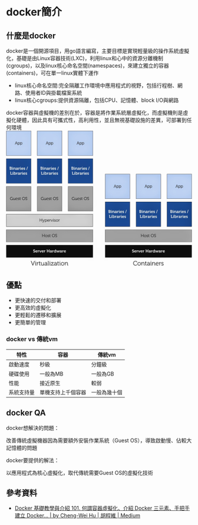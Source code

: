 # docker簡介
## 什麼是docker
docker是一個開源項目，用go語言編寫，主要目標是實現輕量級的操作系統虛擬化，基礎是由Linux容器技術(LXC)，利用linux和心中的資源分離機制(cgroups)，以及linux核心命名空間(namespaces)，來建立獨立的容器(containers)，可在單一linux實體下運作

- linux核心命名空間:完全隔離工作環境中應用程式的視野，包括行程樹、網路、使用者ID與掛載檔案系統
- linux核心cgroups:提供資源隔離，包括CPU、記憶體、block I/O與網路

docker容器與虛擬機的差別在於，容器是將作業系統層虛擬化，而虛擬機則是虛擬化硬體，因此具有可攜式性，高利用性，並且無視基礎設施的差異，可部署到任何環境
![](./assets/lxc-vm.jpeg)
## 優點
- 更快速的交付和部署
- 更高效的虛擬化
- 更輕鬆的遷移和擴展
- 更簡單的管理

### docker vs 傳統vm
| 特性       | 容器 | 傳統vm |
| ---------- | ---- | ------ |
| 啟動速度   | 秒級 | 分鐘級 |
| 硬碟使用   |  一般為MB    |    一般為GB    |
| 性能       |    接近原生  |    較弱    |
| 系統支持量 |    單機支持上千個容器  |    一般為幾十個    |

## docker QA
docker想解決的問題：

改善傳統虛擬機器因為需要額外安裝作業系統（Guest OS），導致啟動慢、佔較大記憶體的問題

docker要提供的解法：

以應用程式為核心虛擬化，取代傳統需要Guest OS的虛擬化技術

## 參考資料
- [Docker 基礎教學與介紹 101. 何謂容器虛擬化、介紹 Docker 三元素、手把手建立 Docker… | by Cheng-Wei Hu | 胡程維 | Medium](https://cwhu.medium.com/docker-tutorial-101-c3808b899ac6)